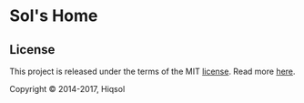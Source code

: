 Sol's Home
==========

## License

This project is released under the terms of the MIT [license](LICENSE).
Read more [here](http://choosealicense.com/licenses/mit).

Copyright © 2014-2017, Hiqsol
